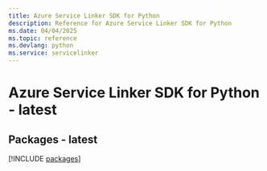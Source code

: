 ```yaml
---
title: Azure Service Linker SDK for Python
description: Reference for Azure Service Linker SDK for Python
ms.date: 04/04/2025
ms.topic: reference
ms.devlang: python
ms.service: servicelinker
---
```

# Azure Service Linker SDK for Python - latest
## Packages - latest
[!INCLUDE [packages](service-linker-index.md)]